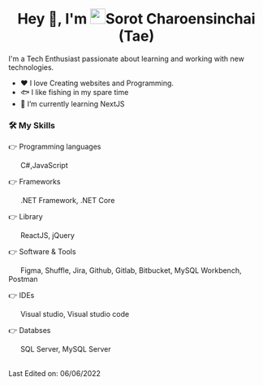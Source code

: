 <div align="center">
  <h1 align="center">Hey 👋, I'm <img src="https://emojis.slackmojis.com/emojis/images/1531849430/4246/blob-sunglasses.gif?1531849430" width="30"/>Sorot Charoensinchai (Tae)</h1>
</div>
I'm a Tech Enthusiast passionate about learning and working with new technologies.
<ul>
  <li>❤️ I love Creating websites and Programming.</li>
  <li>🐟 I like fishing in my spare time</li>
  <li>📘 I’m currently learning NextJS</li>
</ul>
<h3 align="left">🛠️ My Skills</h3>
👉 Programming languages
<p>&nbsp; &nbsp; &nbsp; C#,JavaScript</p>
👉 Frameworks
<p>&nbsp; &nbsp; &nbsp; .NET Framework, .NET Core</p>
👉 Library
<p>&nbsp; &nbsp; &nbsp; ReactJS, jQuery </p>
👉 Software & Tools
<p>&nbsp; &nbsp; &nbsp; Figma, Shuffle, Jira, Github, Gitlab, Bitbucket, MySQL Workbench, Postman</p>
👉 IDEs 
<p>&nbsp; &nbsp; &nbsp; Visual studio, Visual studio code</p>
👉 Databses 
<p>&nbsp; &nbsp; &nbsp; SQL Server, MySQL Server</p>




  </br>
Last Edited on: 06/06/2022
